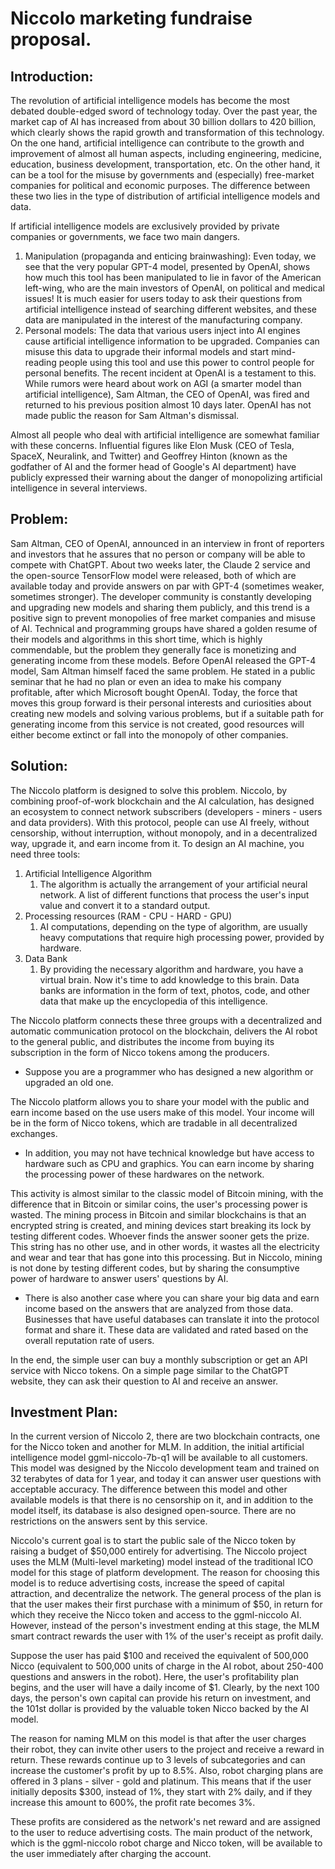 # Niccolo marketing fundraise proposal.

## Introduction:

The revolution of artificial intelligence models has become the most debated double-edged sword of technology today. Over the past year, the market cap of AI has increased from about 30 billion dollars to 420 billion, which clearly shows the rapid growth and transformation of this technology. On the one hand, artificial intelligence can contribute to the growth and improvement of almost all human aspects, including engineering, medicine, education, business development, transportation, etc. On the other hand, it can be a tool for the misuse by governments and (especially) free-market companies for political and economic purposes. The difference between these two lies in the type of distribution of artificial intelligence models and data.

If artificial intelligence models are exclusively provided by private companies or governments, we face two main dangers.

1. Manipulation (propaganda and enticing brainwashing): Even today, we see that the very popular GPT-4 model, presented by OpenAI, shows how much this tool has been manipulated to lie in favor of the American left-wing, who are the main investors of OpenAI, on political and medical issues! It is much easier for users today to ask their questions from artificial intelligence instead of searching different websites, and these data are manipulated in the interest of the manufacturing company.
2. Personal models: The data that various users inject into AI engines cause artificial intelligence information to be upgraded. Companies can misuse this data to upgrade their informal models and start mind-reading people using this tool and use this power to control people for personal benefits. The recent incident at OpenAI is a testament to this. While rumors were heard about work on AGI (a smarter model than artificial intelligence), Sam Altman, the CEO of OpenAI, was fired and returned to his previous position almost 10 days later. OpenAI has not made public the reason for Sam Altman's dismissal.

Almost all people who deal with artificial intelligence are somewhat familiar with these concerns. Influential figures like Elon Musk (CEO of Tesla, SpaceX, Neuralink, and Twitter) and Geoffrey Hinton (known as the godfather of AI and the former head of Google's AI department) have publicly expressed their warning about the danger of monopolizing artificial intelligence in several interviews.


## Problem:

Sam Altman, CEO of OpenAI, announced in an interview in front of reporters and investors that he assures that no person or company will be able to compete with ChatGPT. About two weeks later, the Claude 2 service and the open-source TensorFlow model were released, both of which are available today and provide answers on par with GPT-4 (sometimes weaker, sometimes stronger).
The developer community is constantly developing and upgrading new models and sharing them publicly, and this trend is a positive sign to prevent monopolies of free market companies and misuse of AI. Technical and programming groups have shared a golden resume of their models and algorithms in this short time, which is highly commendable, but the problem they generally face is monetizing and generating income from these models. Before OpenAI released the GPT-4 model, Sam Altman himself faced the same problem. He stated in a public seminar that he had no plan or even an idea to make his company profitable, after which Microsoft bought OpenAI.
Today, the force that moves this group forward is their personal interests and curiosities about creating new models and solving various problems, but if a suitable path for generating income from this service is not created, good resources will either become extinct or fall into the monopoly of other companies.


## Solution:

The Niccolo platform is designed to solve this problem. Niccolo, by combining proof-of-work blockchain and the AI calculation, has designed an ecosystem to connect network subscribers (developers - miners - users and data providers). With this protocol, people can use AI freely, without censorship, without interruption, without monopoly, and in a decentralized way, upgrade it, and earn income from it. To design an AI machine, you need three tools:

1. Artificial Intelligence Algorithm
    1. The algorithm is actually the arrangement of your artificial neural network. A list of different functions that process the user's input value and convert it to a standard output.
2. Processing resources (RAM - CPU - HARD - GPU)
    1. AI computations, depending on the type of algorithm, are usually heavy computations that require high processing power, provided by hardware.
3. Data Bank
    1. By providing the necessary algorithm and hardware, you have a virtual brain. Now it's time to add knowledge to this brain. Data banks are information in the form of text, photos, code, and other data that make up the encyclopedia of this intelligence.

The Niccolo platform connects these three groups with a decentralized and automatic communication protocol on the blockchain, delivers the AI robot to the general public, and distributes the income from buying its subscription in the form of Nicco tokens among the producers.

- Suppose you are a programmer who has designed a new algorithm or upgraded an old one.

The Niccolo platform allows you to share your model with the public and earn income based on the use users make of this model. Your income will be in the form of Nicco tokens, which are tradable in all decentralized exchanges.

- In addition, you may not have technical knowledge but have access to hardware such as CPU and graphics. You can earn income by sharing the processing power of these hardwares on the network.

This activity is almost similar to the classic model of Bitcoin mining, with the difference that in Bitcoin or similar coins, the user's processing power is wasted. The mining process in Bitcoin and similar blockchains is that an encrypted string is created, and mining devices start breaking its lock by testing different codes. Whoever finds the answer sooner gets the prize. This string has no other use, and in other words, it wastes all the electricity and wear and tear that has gone into this processing. But in Niccolo, mining is not done by testing different codes, but by sharing the consumptive power of hardware to answer users' questions by AI.

- There is also another case where you can share your big data and earn income based on the answers that are analyzed from those data. Businesses that have useful databases can translate it into the protocol format and share it. These data are validated and rated based on the overall reputation rate of users.

In the end, the simple user can buy a monthly subscription or get an API service with Nicco tokens. On a simple page similar to the ChatGPT website, they can ask their question to AI and receive an answer.



## Investment Plan:

In the current version of Niccolo 2, there are two blockchain contracts, one for the Nicco token and another for MLM. In addition, the initial artificial intelligence model ggml-niccolo-7b-q1 will be available to all customers. This model was designed by the Niccolo development team and trained on 32 terabytes of data for 1 year, and today it can answer user questions with acceptable accuracy. The difference between this model and other available models is that there is no censorship on it, and in addition to the model itself, its database is also designed open-source. There are no restrictions on the answers sent by this service.

Niccolo's current goal is to start the public sale of the Nicco token by raising a budget of $50,000 entirely for advertising. The Niccolo project uses the MLM (Multi-level marketing) model instead of the traditional ICO model for this stage of platform development. The reason for choosing this model is to reduce advertising costs, increase the speed of capital attraction, and decentralize the network. The general process of the plan is that the user makes their first purchase with a minimum of $50, in return for which they receive the Nicco token and access to the ggml-niccolo AI. However, instead of the person's investment ending at this stage, the MLM smart contract rewards the user with 1% of the user's receipt as profit daily.

Suppose the user has paid $100 and received the equivalent of 500,000 Nicco (equivalent to 500,000 units of charge in the AI robot, about 250-400 questions and answers in the robot). Here, the user's profitability plan begins, and the user will have a daily income of $1. Clearly, by the next 100 days, the person's own capital can provide his return on investment, and the 101st dollar is provided by the valuable token Nicco backed by the AI model.

The reason for naming MLM on this model is that after the user charges their robot, they can invite other users to the project and receive a reward in return. These rewards continue up to 3 levels of subcategories and can increase the customer's profit by up to 8.5%. Also, robot charging plans are offered in 3 plans - silver - gold and platinum. This means that if the user initially deposits $300, instead of 1%, they start with 2% daily, and if they increase this amount to 600%, the profit rate becomes 3%.

These profits are considered as the network's net reward and are assigned to the user to reduce advertising costs. The main product of the network, which is the ggml-niccolo robot charge and Nicco token, will be available to the user immediately after charging the account.

